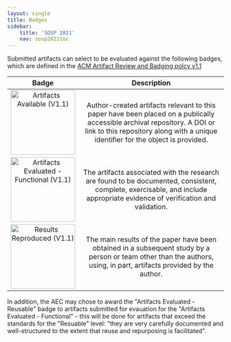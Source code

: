 ```yaml
---
layout: single
title: Badges
sidebar:
    title: 'SOSP 2021'
    nav: sosp2021toc
---
```


Submitted artifacts can select to be evaluated against the following badges, which are defined in the [ACM Artifact Review and Badging polcy v1.1](https://www.acm.org/publications/policies/artifact-review-and-badging-current)

| Badge | Description |
|:-----:|:-----------:|
| <img src="/images/acm_available_1.1.png" alt="Artifacts Available (V1.1)" width="150px"> | Author-created artifacts relevant to this paper have been placed on a publically accessible archival repository. A DOI or link to this repository along with a unique identifier for the object is provided.  |
| <img src="/images/acm_functional_1.1.png" alt="Artifacts Evaluated - Functional (V1.1)" width="150px"> | The artifacts associated with the research are found to be documented, consistent, complete, exercisable, and include appropriate evidence of verification and validation. |
| <img src="/images/acm_reproduced_1.1.png" alt="Results Reproduced (V1.1)" width="150px"> | The main results of the paper have been obtained in a subsequent study by a person or team other than the authors, using, in part, artifacts provided by the author. |

In addition, the AEC may chose to award the "Artifacts Evaluated - Reusable" badge to artifacts submitted for evauation for the "Artifacts Evaluated - Functional" - this will be done for artifacts that exceed the standards for the "Resuable" level: "they are very carefully documented and well-structured to the extent that reuse and repurposing is facilitated".
